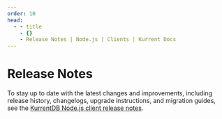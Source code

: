 ```yaml
---
order: 10
head:
  - - title
    - {}
    - Release Notes | Node.js | Clients | Kurrent Docs
---
```


# Release Notes

To stay up to date with the latest changes and improvements, including release history, changelogs, upgrade instructions, and migration guides, see the [KurrentDB Node.js client release notes](https://github.com/kurrent-io/KurrentDB-Client-NodeJS/releases).

